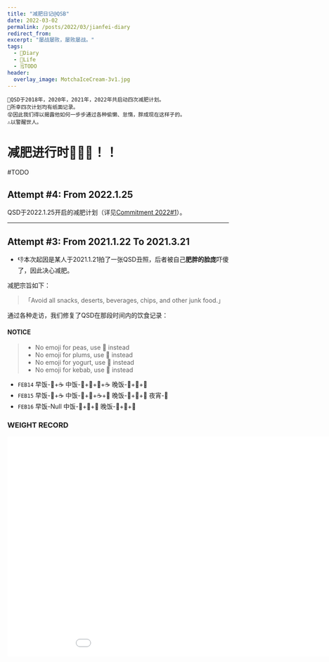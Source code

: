 ```yaml
---
title: "减肥日记@QSB"
date: 2022-03-02
permalink: /posts/2022/03/jianfei-diary
redirect_from: 
excerpt: "屡战屡败，屡败屡战。"
tags:
  - 📘Diary
  - 🍜Life
  - 🗒TODO
header:
  overlay_image: MotchaIceCream-3v1.jpg
---
```

```
🍧QSD于2018年，2020年，2021年，2022年共启动四次减肥计划。
📔所幸四次计划均有纸面记录。
😵因此我们得以揭露他如何一步步通过各种偷懒、怠惰，胖成现在这样子的。
⚠️以警醒世人。
```

# 减肥进行时💨💨💨！！

#TODO

## Attempt #4: From 2022.1.25

QSD于2022.1.25开启的减肥计划（详见[Commitment 2022#1](http://qsdqsb.github.io/files/Commitments/Commitment_2022_1.pdf)）。


--------

## Attempt #3: From 2021.1.22 To 2021.3.21

- 👎本次起因是某人于2021.1.21拍了一张QSD丑照，后者被自己**肥胖的脸庞**吓傻了，因此决心减肥。

减肥宗旨如下：
> 「Avoid all snacks, deserts, beverages, chips, and other junk food.」


通过各种走访，我们修复了QSD在那段时间内的饮食记录：

#### NOTICE
> - No emoji for peas, use 🧆 instead
> - No emoji for plums, use 🍅 instead
> - No emoji for yogurt, use 🍼 instead
> - No emoji for kebab, use 🥙 instead

- `FEB14` 早饭-🥪+☕️  中饭-🐷+🥬+🥣+☕️  晚饭-🥪+🥛+🥝
- `FEB15` 早饭-🥖+☕️  中饭-🐔+🍚+☕️+🥣  晚饭-🥪+🥛+🥗 夜宵-🍅
- `FEB16` 早饭-Null 中饭-🥩+🥔+🥬 晚饭-🍣+🥔+🧆


### WEIGHT RECORD
<iframe width="1000" height="500" src="//embed.chartblocks.com/1.0/?c=604584773ba0f67a22f69f9c&t=e84643b52968ea2" frameBorder="0"></iframe>